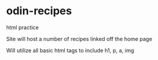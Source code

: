 # odin-recipes

html practice 

Site will host a number of recipes linked off the home page

Will utilize all basic html tags to include h1, p, a, img

